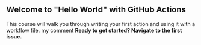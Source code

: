 ## Welcome to "Hello World" with GitHub Actions

This course will walk you through writing your first action and using it with a workflow file. 
my comment
**Ready to get started? Navigate to the first issue.**
